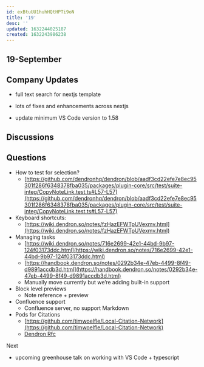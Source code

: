 ```yaml
---
id: exBtuUU1huhHQtHPTi9oN
title: '19'
desc: ''
updated: 1632244025187
created: 1632243986238
---
```


<!-- Output copied to clipboard! -->

<!-----
NEW: Check the "Suppress top comment" option to remove this info from the output.

Conversion time: 0.742 seconds.

Using this Markdown file:

1. Paste this output into your source file.
2. See the notes and action items below regarding this conversion run.
3. Check the rendered output (headings, lists, code blocks, tables) for proper
   formatting and use a linkchecker before you publish this page.

Conversion notes:

* Docs to Markdown version 1.0β31
* Tue Sep 21 2021 10:07:00 GMT-0700 (PDT)
* Source doc: Dendron Office Hours
* This is a partial selection. Check to make sure intra-doc links work.
----->

## 19-September

## Company Updates

* full text search for nextjs template

* lots of fixes and enhancements across nextjs

* update minimum VS Code version to 1.58

## Discussions

## Questions

* How to test for selection?
    - [https://github.com/dendronhq/dendron/blob/aadf3cd22efe7e8ec95301f286f6348378fba035/packages/plugin-core/src/test/suite-integ/CopyNoteLink.test.ts#L57-L57](https://github.com/dendronhq/dendron/blob/aadf3cd22efe7e8ec95301f286f6348378fba035/packages/plugin-core/src/test/suite-integ/CopyNoteLink.test.ts#L57-L57)
* Keyboard shortcuts:
    - [https://wiki.dendron.so/notes/fzHazEFWTpUVexmv.html](https://wiki.dendron.so/notes/fzHazEFWTpUVexmv.html)
* Managing tasks
    - [https://wiki.dendron.so/notes/716e2699-42e1-44bd-9b97-124f03173ddc.html](https://wiki.dendron.so/notes/716e2699-42e1-44bd-9b97-124f03173ddc.html)
    - [https://handbook.dendron.so/notes/0292b34e-47eb-4499-8f49-d9891accdb3d.html](https://handbook.dendron.so/notes/0292b34e-47eb-4499-8f49-d9891accdb3d.html)
    - Manually move currently but we’re adding built-in support 
* Block level previews
    - Note reference + preview
* Confluence support
    - Confluence server, no support Markdown
* Pods for Citations
    - [https://github.com/timwoelfle/Local-Citation-Network](https://github.com/timwoelfle/Local-Citation-Network)
    - [Dendron Rfc](https://wiki.dendron.so/notes/f143ca38-dcc6-4cd3-b84b-997aec1160ef.html)

Next

* upcoming greenhouse talk on working with VS Code + typescript
